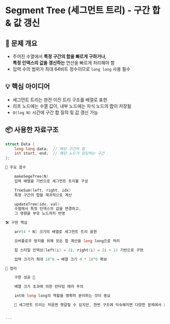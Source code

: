 # Segment Tree (세그먼트 트리) - 구간 합 & 값 갱신

## 🔧 문제 개요
- 주어진 수열에서 **특정 구간의 합을 빠르게 구하거나**,  
  **특정 인덱스의 값을 갱신하는** 연산을 빠르게 처리해야 함
- 입력 수의 범위가 최대 64비트 정수이므로 `long long` 사용 필수

## 💡 핵심 아이디어
- 세그먼트 트리는 완전 이진 트리 구조를 배열로 표현
- 리프 노드에는 수열 값이, 내부 노드에는 자식 노드의 합이 저장됨
- `O(log N)` 시간에 구간 합 질의 및 값 갱신 가능

## 📦 사용한 자료구조
```cpp
struct Data {
    long long data;  // 해당 구간의 합
    int start, end;  // 해당 노드가 담당하는 구간
};

🧠 주요 함수

    makeSegeTree(N)
    입력 배열을 기반으로 세그먼트 트리를 구성

    TreeSum(left, right, idx)
    특정 구간의 합을 재귀적으로 계산

    updateTree(idx, val)
    수열에서 특정 인덱스의 값을 변경하고,
    그 영향을 부모 노드까지 반영

🛠 구현 핵심

    arr[4 * N] 크기의 배열로 세그먼트 트리 표현

    오버플로우 방지를 위해 모든 합 계산을 long long으로 처리

    힙 스타일 인덱싱(left(i) = 2i, right(i) = 2i + 1) 기반으로 구현

    입력 크기가 최대 10^6 → 배열 크기 4 * 10^6 확보

📌 정리

    구현 성공 🎉

    배열 크기 초과에 의한 런타임 에러 주의

    int와 long long의 역할을 명확히 분리하는 것이 중요

    💬 세그먼트 트리는 처음엔 헷갈릴 수 있지만, 한번 구조에 익숙해지면 다양한 문제에서 강력한 무기가 됩니다!


---
